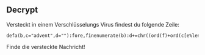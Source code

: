 ## Decrypt
Versteckt in einem Verschlüsselungs Virus findest du folgende Zeile:
```
defa(b,c="advent",d=""):fore,finenumerate(b):d+=chr((ord(f)+ord(c[e%len(c)]))%int(0b1111110))returnd\n<UmceO\]Kc\h\jpOK
```

Finde die versteckte Nachricht!